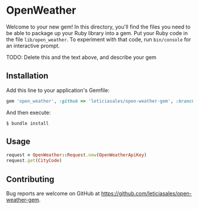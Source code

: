 # OpenWeather

Welcome to your new gem! In this directory, you'll find the files you need to be able to package up your Ruby library into a gem. Put your Ruby code in the file `lib/open_weather`. To experiment with that code, run `bin/console` for an interactive prompt.

TODO: Delete this and the text above, and describe your gem

## Installation

Add this line to your application's Gemfile:

```ruby
gem 'open_weather', :github => 'leticiasales/open-weather-gem', :branch => 'main'
```

And then execute:

    $ bundle install


## Usage

```ruby
request = OpenWeather::Request.new(OpenWeatherApiKey)
request.get(CityCode)
```

## Contributing

Bug reports are welcome on GitHub at https://github.com/leticiasales/open-weather-gem.
